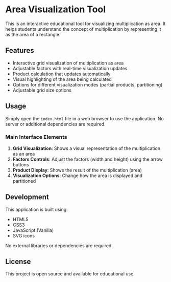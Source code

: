 # Area Visualization Tool

This is an interactive educational tool for visualizing multiplication as area. It helps students understand the concept of multiplication by representing it as the area of a rectangle.

## Features

- Interactive grid visualization of multiplication as area
- Adjustable factors with real-time visualization updates
- Product calculation that updates automatically
- Visual highlighting of the area being calculated
- Options for different visualization modes (partial products, partitioning)
- Adjustable grid size options

## Usage

Simply open the `index.html` file in a web browser to use the application. No server or additional dependencies are required.

### Main Interface Elements

1. **Grid Visualization**: Shows a visual representation of the multiplication as an area
2. **Factors Controls**: Adjust the factors (width and height) using the arrow buttons
3. **Product Display**: Shows the result of the multiplication (area)
4. **Visualization Options**: Change how the area is displayed and partitioned

## Development

This application is built using:
- HTML5
- CSS3
- JavaScript (Vanilla)
- SVG icons

No external libraries or dependencies are required.

## License

This project is open source and available for educational use. 